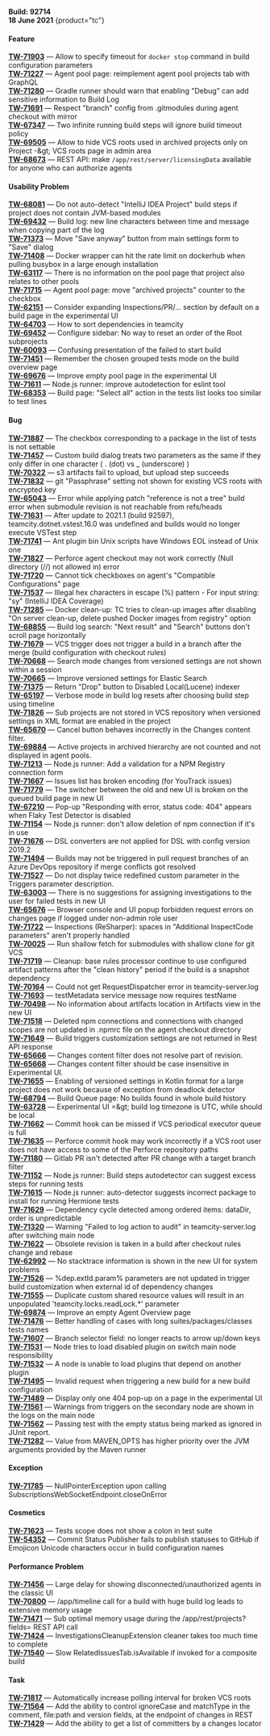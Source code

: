 [//]: # (title: TeamCity 2021.1.1 Release Notes)
[//]: # (auxiliary-id: TeamCity 2021.1.1 Release Notes)

__Build: 92714__  
__18 June 2021__
{product="tc"}

#### Feature

[**TW-71903**](https://youtrack.jetbrains.com/oauth?state=%2Fissue%2FTW-71903) — Allow to specify timeout for `docker stop` command in build configuration parameters  
[**TW-71227**](https://youtrack.jetbrains.com/oauth?state=%2Fissue%2FTW-71227) — Agent pool page: reimplement agent pool projects tab with GraphQL  
[**TW-71280**](https://youtrack.jetbrains.com/oauth?state=%2Fissue%2FTW-71280) — Gradle runner should warn that enabling &quot;Debug&quot; can add sensitive information to Build Log  
[**TW-71691**](https://youtrack.jetbrains.com/oauth?state=%2Fissue%2FTW-71691) — Respect &quot;branch&quot; config from .gitmodules during agent checkout with mirror  
[**TW-67347**](https://youtrack.jetbrains.com/oauth?state=%2Fissue%2FTW-67347) — Two infinite running build steps will ignore build timeout policy  
[**TW-69505**](https://youtrack.jetbrains.com/oauth?state=%2Fissue%2FTW-69505) — Allow to hide VCS roots used in archived projects only on Project -\&gt; VCS roots page in admin area  
[**TW-68673**](https://youtrack.jetbrains.com/oauth?state=%2Fissue%2FTW-68673) — REST API: make `/app/rest/server/licensingData` available for anyone who can authorize agents

#### Usability Problem

[**TW-68081**](https://youtrack.jetbrains.com/oauth?state=%2Fissue%2FTW-68081) — Do not auto-detect &quot;IntelliJ IDEA Project&quot; build steps if project does not contain JVM-based modules  
[**TW-69432**](https://youtrack.jetbrains.com/oauth?state=%2Fissue%2FTW-69432) — Build log: new line characters between time and message when copying part of the log  
[**TW-71373**](https://youtrack.jetbrains.com/oauth?state=%2Fissue%2FTW-71373) — Move &quot;Save anyway&quot; button from main settings form to &quot;Save&quot; dialog  
[**TW-71408**](https://youtrack.jetbrains.com/oauth?state=%2Fissue%2FTW-71408) — Docker wrapper can hit the rate limit on dockerhub when pulling busybox in a large enough installation  
[**TW-63117**](https://youtrack.jetbrains.com/oauth?state=%2Fissue%2FTW-63117) — There is no information on the pool page that project also relates to other pools  
[**TW-71715**](https://youtrack.jetbrains.com/oauth?state=%2Fissue%2FTW-71715) — Agent pool page: move &quot;archived projects&quot; counter to the checkbox  
[**TW-62151**](https://youtrack.jetbrains.com/oauth?state=%2Fissue%2FTW-62151) — Consider expanding Inspections/PR/... section by default on a build page in the experimental UI  
[**TW-64703**](https://youtrack.jetbrains.com/oauth?state=%2Fissue%2FTW-64703) — How to sort dependencies in teamcity  
[**TW-69452**](https://youtrack.jetbrains.com/oauth?state=%2Fissue%2FTW-69452) — Configure sidebar: No way to reset an order of the Root subprojects  
[**TW-60093**](https://youtrack.jetbrains.com/oauth?state=%2Fissue%2FTW-60093) — Confusing presentation of the failed to start build  
[**TW-71451**](https://youtrack.jetbrains.com/oauth?state=%2Fissue%2FTW-71451) — Remember the chosen grouped tests mode on the build overview page  
[**TW-69676**](https://youtrack.jetbrains.com/oauth?state=%2Fissue%2FTW-69676) — Improve empty pool page in the experimental UI  
[**TW-71611**](https://youtrack.jetbrains.com/oauth?state=%2Fissue%2FTW-71611) — Node.js runner: improve autodetection for eslint tool  
[**TW-68353**](https://youtrack.jetbrains.com/oauth?state=%2Fissue%2FTW-68353) — Build page: &quot;Select all&quot; action in the tests list looks too similar to test lines

#### Bug

[**TW-71887**](https://youtrack.jetbrains.com/oauth?state=%2Fissue%2FTW-71887) — The checkbox corresponding to a package in the list of tests is not settable  
[**TW-71457**](https://youtrack.jetbrains.com/oauth?state=%2Fissue%2FTW-71457) — Custom build dialog treats two parameters as the same if they only differ in one character ( . (dot) vs \_ (underscore) )  
[**TW-70322**](https://youtrack.jetbrains.com/oauth?state=%2Fissue%2FTW-70322) — s3 artifacts fail to upload, but upload step succeeds  
[**TW-71832**](https://youtrack.jetbrains.com/oauth?state=%2Fissue%2FTW-71832) — git &quot;Passphrase&quot; setting not shown for existing VCS roots with encrypted key  
[**TW-65043**](https://youtrack.jetbrains.com/oauth?state=%2Fissue%2FTW-65043) — Error while applying patch &quot;reference is not a tree&quot; build error when submodule revision is not reachable from refs/heads  
[**TW-71631**](https://youtrack.jetbrains.com/oauth?state=%2Fissue%2FTW-71631) — After update to 2021.1 (build 92597), teamcity.dotnet.vstest.16.0 was undefined and builds would no longer execute VSTest step  
[**TW-71741**](https://youtrack.jetbrains.com/oauth?state=%2Fissue%2FTW-71741) — Ant plugin bin Unix scripts have Windows EOL instead of Unix one  
[**TW-71827**](https://youtrack.jetbrains.com/oauth?state=%2Fissue%2FTW-71827) — Perforce agent checkout may not work correctly (Null directory (//) not allowed in) error  
[**TW-71720**](https://youtrack.jetbrains.com/oauth?state=%2Fissue%2FTW-71720) — Cannot tick checkboxes on agent&#39;s &quot;Compatible Configurations&quot; page  
[**TW-71537**](https://youtrack.jetbrains.com/oauth?state=%2Fissue%2FTW-71537) — Illegal hex characters in escape (%) pattern - For input string: &quot;sy&quot; (IntelliJ IDEA Coverage)  
[**TW-71285**](https://youtrack.jetbrains.com/oauth?state=%2Fissue%2FTW-71285) — Docker clean-up: TC tries to clean-up images after disabling &quot;On server clean-up, delete pushed Docker images from registry&quot; option  
[**TW-68855**](https://youtrack.jetbrains.com/oauth?state=%2Fissue%2FTW-68855) — Build log search: &quot;Next result&quot; and &quot;Search&quot; buttons don&#39;t scroll page horizontally  
[**TW-71679**](https://youtrack.jetbrains.com/oauth?state=%2Fissue%2FTW-71679) — VCS trigger does not trigger a build in a branch after the merge (build configuration with checkout rules)  
[**TW-70668**](https://youtrack.jetbrains.com/oauth?state=%2Fissue%2FTW-70668) — Search mode changes from versioned settings are not shown within a session  
[**TW-70665**](https://youtrack.jetbrains.com/oauth?state=%2Fissue%2FTW-70665) — Improve versioned settings for Elastic Search  
[**TW-71375**](https://youtrack.jetbrains.com/oauth?state=%2Fissue%2FTW-71375) — Return &quot;Drop&quot; button to Disabled Local(Lucene) indexer  
[**TW-65197**](https://youtrack.jetbrains.com/oauth?state=%2Fissue%2FTW-65197) — Verbose mode in build log resets after choosing build step using timeline  
[**TW-71826**](https://youtrack.jetbrains.com/oauth?state=%2Fissue%2FTW-71826) — Sub projects are not stored in VCS repository when versioned settings in XML format are enabled in the project  
[**TW-65670**](https://youtrack.jetbrains.com/oauth?state=%2Fissue%2FTW-65670) — Cancel button behaves incorrectly in the Changes content filter.  
[**TW-69884**](https://youtrack.jetbrains.com/oauth?state=%2Fissue%2FTW-69884) — Active projects in archived hierarchy are not counted and not displayed in agent pools.  
[**TW-71213**](https://youtrack.jetbrains.com/oauth?state=%2Fissue%2FTW-71213) — Node.js runner: Add a validation for a NPM Registry connection form  
[**TW-71667**](https://youtrack.jetbrains.com/oauth?state=%2Fissue%2FTW-71667) — Issues list has broken encoding (for YouTrack issues)  
[**TW-71779**](https://youtrack.jetbrains.com/oauth?state=%2Fissue%2FTW-71779) — The switcher between the old and new UI is broken on the queued build page in new UI  
[**TW-67210**](https://youtrack.jetbrains.com/oauth?state=%2Fissue%2FTW-67210) — Pop-up &quot;Responding with error, status code: 404&quot; appears when Flaky Test Detector is disabled  
[**TW-71154**](https://youtrack.jetbrains.com/oauth?state=%2Fissue%2FTW-71154) — Node.js runner: don&#39;t allow deletion of npm connection if it&#39;s in use  
[**TW-71676**](https://youtrack.jetbrains.com/oauth?state=%2Fissue%2FTW-71676) — DSL converters are not applied for DSL with config version 2019.2  
[**TW-71494**](https://youtrack.jetbrains.com/oauth?state=%2Fissue%2FTW-71494) — Builds may not be triggered in pull request branches of an Azure DevOps repository if merge conflicts got resolved  
[**TW-71527**](https://youtrack.jetbrains.com/oauth?state=%2Fissue%2FTW-71527) — Do not display twice redefined custom parameter in the Triggers parameter description.  
[**TW-63003**](https://youtrack.jetbrains.com/oauth?state=%2Fissue%2FTW-63003) — There is no suggestions for assigning investigations to the user for failed tests in new UI  
[**TW-65676**](https://youtrack.jetbrains.com/oauth?state=%2Fissue%2FTW-65676) — Browser console and UI popup forbidden request errors on changes page if logged under non-admin role user  
[**TW-71722**](https://youtrack.jetbrains.com/oauth?state=%2Fissue%2FTW-71722) — Inspections (ReSharper): spaces in &quot;Additional InspectCode parameters&quot; aren&#39;t properly handled  
[**TW-70025**](https://youtrack.jetbrains.com/oauth?state=%2Fissue%2FTW-70025) — Run shallow fetch for submodules with shallow clone for git VCS  
[**TW-71719**](https://youtrack.jetbrains.com/oauth?state=%2Fissue%2FTW-71719) — Cleanup: base rules processor continue to use configured artifact patterns after the &quot;clean history&quot; period if the build is a snapshot dependency  
[**TW-70164**](https://youtrack.jetbrains.com/oauth?state=%2Fissue%2FTW-70164) — Could not get RequestDispatcher error in teamcity-server.log  
[**TW-71693**](https://youtrack.jetbrains.com/oauth?state=%2Fissue%2FTW-71693) — testMetadata service message now requires testName  
[**TW-70498**](https://youtrack.jetbrains.com/oauth?state=%2Fissue%2FTW-70498) — No information about artifacts location in Artifacts view in the new UI  
[**TW-71518**](https://youtrack.jetbrains.com/oauth?state=%2Fissue%2FTW-71518) — Deleted npm connections and connections with changed scopes are not updated in .npmrc file on the agent checkout directory  
[**TW-71649**](https://youtrack.jetbrains.com/oauth?state=%2Fissue%2FTW-71649) — Build triggers customization settings are not returned in Rest API response  
[**TW-65666**](https://youtrack.jetbrains.com/oauth?state=%2Fissue%2FTW-65666) — Changes content filter does not resolve part of revision.  
[**TW-65668**](https://youtrack.jetbrains.com/oauth?state=%2Fissue%2FTW-65668) — Changes content filter should be case insensitive in Experimental UI.  
[**TW-71655**](https://youtrack.jetbrains.com/oauth?state=%2Fissue%2FTW-71655) — Enabling of versioned settings in Kotlin format for a large project does not work because of exception from deadlock detector  
[**TW-68794**](https://youtrack.jetbrains.com/oauth?state=%2Fissue%2FTW-68794) — Build Queue page: No builds found in whole build history  
[**TW-63728**](https://youtrack.jetbrains.com/oauth?state=%2Fissue%2FTW-63728) — Experimental UI =\&gt; build log timezone is UTC, while should be local  
[**TW-71662**](https://youtrack.jetbrains.com/oauth?state=%2Fissue%2FTW-71662) — Commit hook can be missed if VCS periodical executor queue is full  
[**TW-71635**](https://youtrack.jetbrains.com/oauth?state=%2Fissue%2FTW-71635) — Perforce commit hook may work incorrectly if a VCS root user does not have access to some of the Perforce repository paths  
[**TW-71180**](https://youtrack.jetbrains.com/oauth?state=%2Fissue%2FTW-71180) — Gitlab PR isn&#39;t detected after PR change with a target branch filter  
[**TW-71152**](https://youtrack.jetbrains.com/oauth?state=%2Fissue%2FTW-71152) — Node.js runner: Build steps autodetector can suggest excess steps for running tests  
[**TW-71615**](https://youtrack.jetbrains.com/oauth?state=%2Fissue%2FTW-71615) — Node.js runner: auto-detector suggests incorrect package to install for running Hermione tests  
[**TW-71629**](https://youtrack.jetbrains.com/oauth?state=%2Fissue%2FTW-71629) — Dependency cycle detected among ordered items: dataDir, order is unpredictable  
[**TW-71320**](https://youtrack.jetbrains.com/oauth?state=%2Fissue%2FTW-71320) — Warning &quot;Failed to log action to audit&quot; in teamcity-server.log after switching main node  
[**TW-71622**](https://youtrack.jetbrains.com/oauth?state=%2Fissue%2FTW-71622) — Obsolete revision is taken in a build after checkout rules change and rebase  
[**TW-62992**](https://youtrack.jetbrains.com/oauth?state=%2Fissue%2FTW-62992) — No stacktrace information is shown in the new UI for system problems  
[**TW-71526**](https://youtrack.jetbrains.com/oauth?state=%2Fissue%2FTW-71526) — %dep.extId.param% parameters are not updated in trigger build customization when external id of dependency changes  
[**TW-71555**](https://youtrack.jetbrains.com/oauth?state=%2Fissue%2FTW-71555) — Duplicate custom shared resource values will result in an unpopulated &#39;teamcity.locks.readLock.\*&#39; parameter  
[**TW-69874**](https://youtrack.jetbrains.com/oauth?state=%2Fissue%2FTW-69874) — Improve an empty Agent Overview page  
[**TW-71476**](https://youtrack.jetbrains.com/oauth?state=%2Fissue%2FTW-71476) — Better handling of cases with long suites/packages/classes tests names  
[**TW-71607**](https://youtrack.jetbrains.com/oauth?state=%2Fissue%2FTW-71607) — Branch selector field: no longer reacts to arrow up/down keys  
[**TW-71531**](https://youtrack.jetbrains.com/oauth?state=%2Fissue%2FTW-71531) — Node tries to load disabled plugin on switch main node responsibility  
[**TW-71532**](https://youtrack.jetbrains.com/oauth?state=%2Fissue%2FTW-71532) — A node is unable to load plugins that depend on another plugin  
[**TW-71495**](https://youtrack.jetbrains.com/oauth?state=%2Fissue%2FTW-71495) — Invalid request when triggering a new build for a new build configuration  
[**TW-71489**](https://youtrack.jetbrains.com/oauth?state=%2Fissue%2FTW-71489) — Display only one 404 pop-up on a page in the experimental UI  
[**TW-71561**](https://youtrack.jetbrains.com/oauth?state=%2Fissue%2FTW-71561) — Warnings from triggers on the secondary node are shown in the logs on the main node  
[**TW-71562**](https://youtrack.jetbrains.com/oauth?state=%2Fissue%2FTW-71562) — Passing test with the empty status being marked as ignored in JUnit report.  
[**TW-71282**](https://youtrack.jetbrains.com/oauth?state=%2Fissue%2FTW-71282) — Value from MAVEN\_OPTS has higher priority over the JVM arguments provided by the Maven runner

#### Exception

[**TW-71785**](https://youtrack.jetbrains.com/oauth?state=%2Fissue%2FTW-71785) — NullPointerException upon calling SubscriptionsWebSocketEndpoint.closeOnError

#### Cosmetics

[**TW-71623**](https://youtrack.jetbrains.com/oauth?state=%2Fissue%2FTW-71623) — Tests scope does not show a colon in test suite  
[**TW-54352**](https://youtrack.jetbrains.com/oauth?state=%2Fissue%2FTW-54352) — Commit Status Publisher fails to publish statuses to GitHub if Emojicon Unicode characters occur in build configuration names

#### Performance Problem

[**TW-71456**](https://youtrack.jetbrains.com/oauth?state=%2Fissue%2FTW-71456) — Large delay for showing disconnected/unauthorized agents in the classic UI  
[**TW-70800**](https://youtrack.jetbrains.com/oauth?state=%2Fissue%2FTW-70800) — /app/timeline call for a build with huge build log leads to extensive memory usage  
[**TW-71471**](https://youtrack.jetbrains.com/oauth?state=%2Fissue%2FTW-71471) — Sub optimal memory usage during the /app/rest/projects?fields= REST API call  
[**TW-71424**](https://youtrack.jetbrains.com/oauth?state=%2Fissue%2FTW-71424) — InvestigationsCleanupExtension cleaner takes too much time to complete  
[**TW-71540**](https://youtrack.jetbrains.com/oauth?state=%2Fissue%2FTW-71540) — Slow RelatedIssuesTab.isAvailable if invoked for a composite build

#### Task

[**TW-71817**](https://youtrack.jetbrains.com/oauth?state=%2Fissue%2FTW-71817) — Automatically increase polling interval for broken VCS roots  
[**TW-71564**](https://youtrack.jetbrains.com/oauth?state=%2Fissue%2FTW-71564) — Add the ability to control ignoreCase and matchType in the comment, file:path and version fields, at the endpoint of changes in REST  
[**TW-71429**](https://youtrack.jetbrains.com/oauth?state=%2Fissue%2FTW-71429) — Add the ability to get a list of committers by a changes locator
